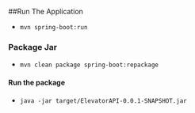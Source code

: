 ##Run The Application
- `mvn spring-boot:run`
### Package Jar
- `mvn clean package spring-boot:repackage`
#### Run the package
- `java -jar target/ElevatorAPI-0.0.1-SNAPSHOT.jar`

